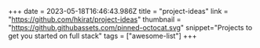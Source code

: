 +++
date = 2023-05-18T16:46:43.986Z
title = "project-ideas"
link = "https://github.com/hkirat/project-ideas"
thumbnail = "https://github.githubassets.com/pinned-octocat.svg"
snippet="Projects to get you started on full stack"
tags = ["awesome-list"]
+++
